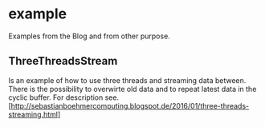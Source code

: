 # example
Examples from the Blog and from other purpose.

## ThreeThreadsStream
Is an example of how to use three threads and streaming data between.
There is the possibility to overwirte old data and to repeat latest data in the cyclic buffer.
For description see.
[http://sebastianboehmercomputing.blogspot.de/2016/01/three-threads-streaming.html]



